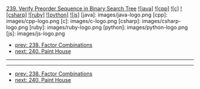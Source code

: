 [239. Verify Preorder Sequence in Binary Search Tree](https://leetcode.com/problems/verify-preorder-sequence-in-binary-search-tree/)
[![java]](https://github.com/leetcode-study-group/leetcode-java-solutions/blob/master/239-verify-preorder-sequence-in-binary-search-tree.md)
[![cpp]](https://github.com/leetcode-study-group/leetcode-cpp-solutions/blob/master/239-verify-preorder-sequence-in-binary-search-tree.md)
[![c]](https://github.com/leetcode-study-group/leetcode-c-solutions/blob/master/239-verify-preorder-sequence-in-binary-search-tree.md)
[![csharp]](https://github.com/leetcode-study-group/leetcode-csharp-solutions/blob/master/239-verify-preorder-sequence-in-binary-search-tree.md)
[![ruby]](https://github.com/leetcode-study-group/leetcode-ruby-solutions/blob/master/239-verify-preorder-sequence-in-binary-search-tree.md)
[![python]](https://github.com/leetcode-study-group/leetcode-python-solutions/blob/master/239-verify-preorder-sequence-in-binary-search-tree.md)
[![js]](https://github.com/leetcode-study-group/leetcode-js-solutions/blob/master/239-verify-preorder-sequence-in-binary-search-tree.md)
[java]: images/java-logo.png
[cpp]: images/cpp-logo.png
[c]: images/c-logo.png
[csharp]: images/csharp-logo.png
[ruby]: images/ruby-logo.png
[python]: images/python-logo.png
[js]: images/js-logo.png

- [prev: 238. Factor Combinations](238-factor-combinations.md)
- [next: 240. Paint House](240-paint-house.md)

---


---

- [prev: 238. Factor Combinations](238-factor-combinations.md)
- [next: 240. Paint House](240-paint-house.md)
